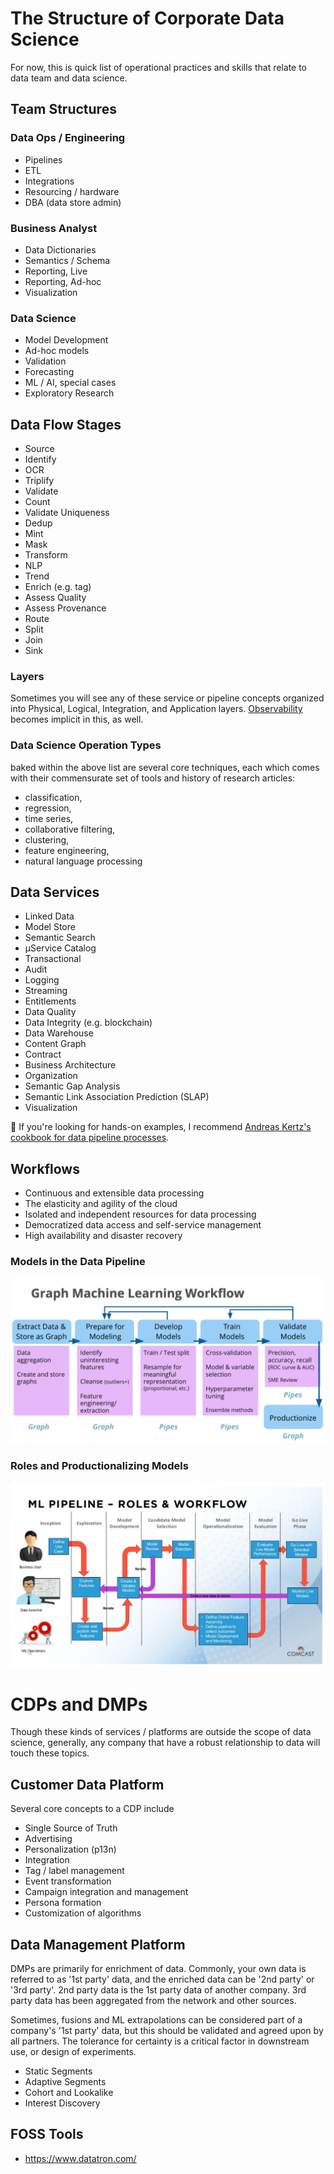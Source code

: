 # The Structure of Corporate Data Science

For now, this is quick list of operational practices and skills that relate to data team and data science. 

## Team Structures
### Data Ops / Engineering
* Pipelines
* ETL
* Integrations
* Resourcing / hardware
* DBA (data store admin)

### Business Analyst
* Data Dictionaries
* Semantics / Schema
* Reporting, Live
* Reporting, Ad-hoc
* Visualization

### Data Science
* Model Development
* Ad-hoc models
* Validation
* Forecasting
* ML / AI, special cases
* Exploratory Research

## Data Flow Stages

* Source
* Identify
* OCR
* Triplify
* Validate
* Count
* Validate Uniqueness
* Dedup
* Mint
* Mask
* Transform
* NLP
* Trend
* Enrich (e.g. tag)
* Assess Quality
* Assess Provenance
* Route
* Split
* Join
* Sink

### Layers

Sometimes you will see any of these service or pipeline concepts organized into Physical, Logical, Integration, and Application layers.   [Observability](/data-classification.html#data-observability) becomes implicit in this, as well.

### Data Science Operation Types

baked within the above list are several core techniques, each which comes with their commensurate set of tools and history of research articles:

* classification, 
* regression, 
* time series, 
* collaborative filtering, 
* clustering, 
* feature engineering, 
* natural language processing

## Data Services

* Linked Data
* Model Store
* Semantic Search
* µService Catalog
* Transactional
* Audit
* Logging
* Streaming
* Entitlements
* Data Quality
* Data Integrity (e.g. blockchain)
* Data Warehouse
* Content Graph
* Contract
* Business Architecture
* Organization
* Semantic Gap Analysis
* Semantic Link Association Prediction (SLAP)
* Visualization

📖 If you're looking for hands-on examples, I recommend [Andreas Kertz's cookbook for data pipeline processes](https://github.com/andkret/Cookbook/blob/master/Data%20Engineering%20Cookbook.pdf).

## Workflows

* Continuous and extensible data processing
* The elasticity and agility of the cloud
* Isolated and independent resources for data processing
* Democratized data access and self-service management
* High availability and disaster recovery

### Models in the Data Pipeline

![ML pipeline flow example, and roles](assets/data/graph-ml-workflow.png)

### Roles and Productionalizing Models

![ML pipeline flow example, and roles](assets/data/ML-pipeline-flow.png)


# CDPs and DMPs

Though these kinds of services / platforms are outside the scope of data science, generally, any company that have a robust relationship to data will touch these topics.

## Customer Data Platform

Several core concepts to a CDP include

* Single Source of Truth
* Advertising
* Personalization (p13n)
* Integration
* Tag / label management
* Event transformation
* Campaign integration and management
* Persona formation
* Customization of algorithms

## Data Management Platform

DMPs are primarily for enrichment of data.  Commonly, your own data is referred to as '1st party' data, and the enriched data can be '2nd party' or '3rd party'.  2nd party data is the 1st party data of another company.  3rd party data has been aggregated from the network and other sources.  

Sometimes, fusions and ML extrapolations can be considered part of a company's '1st party' data, but this should be validated and agreed upon by all partners.  The tolerance for certainty is a critical factor in downstream use, or design of experiments.

* Static Segments
* Adaptive Segments
* Cohort and Lookalike
* Interest Discovery


## FOSS Tools

* https://www.datatron.com/